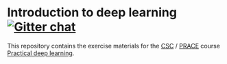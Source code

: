 # Introduction to deep learning [![Gitter chat](https://badges.gitter.im/csc_training/intro-to-dl.svg)](https://gitter.im/csc_training/intro-to-dl)

This repository contains the exercise materials for the [CSC](https://www.csc.fi/) / [PRACE](http://www.prace-ri.eu/) course [Practical deep learning](https://events.prace-ri.eu/event/831/).
